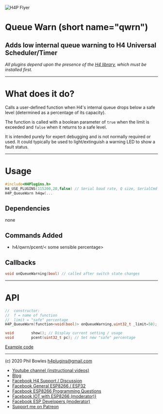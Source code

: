 ![H4P Flyer](/assets/DiagLogo.jpg) 
# Queue Warn (short name="qwrn")

## Adds low internal queue warning to H4 Universal Scheduler/Timer

*All plugins depend upon the presence of the [H4 library](https://github.com/philbowles/H4), which must be installed first.*

---
# What does it do?

Calls a user-defined function when H4's internal queue drops below a safe level (determined as a percentage of its capacity).

The function is called with a boolean parameter of `true` when the limit is exceeded and `false` when it returns to a safe level.

It is intended purely for expert debugging and is not normally required or used. It could typically be used to light/extinguish a warning LED to show a fault status.

---

# Usage

```cpp
#include<H4Plugins.h>
H4_USE_PLUGINS(115200,20,false) // Serial baud rate, Q size, SerialCmd autostop
H4P_QueueWarn h4qw(...
```

## Dependencies

none

## Commands Added

* h4/qwrn/pcent/< some sensible percentage>

## Callbacks

```cpp
void onQueueWarning(bool) // called after switch state changes
```

---

# API

```cpp
//  constructor:
//  f = name of function
//  limit = "safe" percentage
H4P_QueueWarn(function<void(bool)> onQueueWarning,uint32_t _limit=50);

void        show(); // Display current setting / usage
void        pcent(uint32_t pc); // Set new "safe" percentage
```

[Example code](../examples/DIAGNOSTICS/H4P_QueueWarn/H4P_QueueWarn.ino)

---

(c) 2020 Phil Bowles h4plugins@gmail.com

* [Youtube channel (instructional videos)](https://www.youtube.com/channel/UCYi-Ko76_3p9hBUtleZRY6g)
* [Blog](https://8266iot.blogspot.com)
* [Facebook H4  Support / Discussion](https://www.facebook.com/groups/444344099599131/)
* [Facebook General ESP8266 / ESP32](https://www.facebook.com/groups/2125820374390340/)
* [Facebook ESP8266 Programming Questions](https://www.facebook.com/groups/esp8266questions/)
* [Facebook IOT with ESP8266 (moderator)}](https://www.facebook.com/groups/1591467384241011/)
* [Facebook ESP Developers (moderator)](https://www.facebook.com/groups/ESP8266/)
* [Support me on Patreon](https://patreon.com/esparto)
